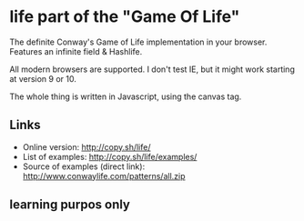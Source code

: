 life part of the "Game Of Life"
====

The definite Conway's Game of Life implementation in your browser. Features an infinite field &amp; Hashlife.

All modern browsers are supported. I don't test IE, but it might work starting at version 9 or 10.

The whole thing is written in Javascript, using the canvas tag.


Links
-

- Online version: http://copy.sh/life/
- List of examples: http://copy.sh/life/examples/
- Source of examples (direct link): http://www.conwaylife.com/patterns/all.zip


## learning purpos only

